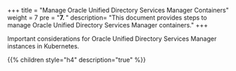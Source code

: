 +++
title = "Manage Oracle Unified Directory Services Manager Containers"
weight = 7
pre = "<b>7. </b>"
description=  "This document provides steps to manage Oracle Unified Directory Services Manager containers."
+++

Important considerations for Oracle Unified Directory Services Manager instances in Kubernetes.

{{% children style="h4" description="true" %}}

